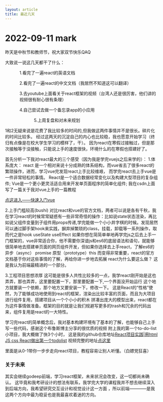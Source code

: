 ```yaml
---
layout: article
title: 最近几天
---
```

<h1>2022-09-11 mark</h1>
<p>昨天是中秋节和教师节，祝大家双节快乐QAQ</p>
<p>大致说一说这几天都干了什么：</p>
<ul>
<ol>1.看完了一遍react的英语文档</ol>
<ol>2.看完了一遍react的中文文档（我居然不知道这可以翻译）</ol>
<ol>3.去youtube上面看关于react框架的视频（台湾人还是很厉害，他们讲的视频很有耐心很有条理）</ol>
<ol>4.自己尝试去做一个备忘录app的小应用<ol>
<ol>5.上周复盘和对未来规划</ol>

</ul>
<p>1和2无疑来说是花费了我比较多的时间的,但我做这两件事情并不是很长。碎片化的时间比较多。
经过这两天的沉淀自己的内心也比较稳，我也愿意开始学习（终归有点像是在校大学生学习的模样了，干）。
因为react在寒假过接触过，但是那次接触等于没接触，只能说上手的速度很快，环境什么的在寒假也搭建好了。<p>
<p>首先分析一下我对react最大的三个感受（因为我是学完vuejs之后来学的）：
1.体系庞大：
react 是一个相对来说十分成熟的体系结构，而vue省去了很多react的繁琐操作，进而，学习vue完发现react上手比较维艰，
而学完react去上手vue是一件非常轻松的事情。
React是一个适合数据经常变化以及构建大型项目的复杂组件;
Vue是一个更小更灵活适合用来开发单页面程序的简单化组件;
我在csdn上面写了一篇关于我对vue上手的一篇教程<p>
<a href="https://blog.csdn.net/CircaOVO/article/details/125902463?spm=1001.2014.3001.5501">点这进入——快速入门vue</a>

<p>2.上手门槛较高(bushi)
    对比react和vue的官方文档，两者可以说是各有千秋，我在学习react的时候常常疑惑有一些非常奇怪的操作：比如说state状态渲染，再比如说父组件变量到子组件用props传递,学完能做一个小小井字棋的时候。发现居然可以通过脚手架hook来实践，摒弃掉繁琐的class，挂载，卸载等一系列操作，取而代之是hook useState useEffect
    如果你想在简简单单地再学完js之后去上手一门框架的，vue非常适合你，他不需要你深谙js和es6的底层语法和语句，就能够很简单地去搭建单页面的网页组件开发，但如果你选择去上手react，了解es6的异步（async） promise 原型（prototype）this 而变得非常重要，react的官方文档基于你对这些事情的了解，再给你进一步地去拓展 react为什么要这么做？
    这是我认为前端最精进的一个部分。
    </p>
<p>3.工程项目思想浓厚
这可能是很多人共性比较多的一点，我学react刚开始是这也弄弄，那也弄弄，这里要配置一下，那里要配置一下,一个界面没开始运行
这个地方就要装一个依赖，那个地方又要安装一下，修改一下。
这是React的“性格”使然，为了能够成功地使用到react的框架，渲染出比较丰富的页面，而且为大项目进行组件复用，搭建项目从一个个小小的积木
拼凑出庞大的模型出来，react都在为这件事情做准备。框架的目的就是让我们规避写更多的trash和冗余的代码出来，组件复用是react的一大特性。
</p>

<p>学习完react的简单概念后，我对基本构建环境有了基本的了解，也能够自己上手写一些代码，感谢这个布鲁斯博主分享的很优质的视频
附上我的第一个to-do-list 小项目，我大概做了快3个小时，
这是我的github仓库地址<a href="https://github.com/GosuQuan/aToDoList-Based-on-React.">React项目实践|用html JS css React做出第一个todolist</a>
视频完整的地址<a href="https://www.youtube.com/watch?v=zqV7NIFGDrQ&t=8613s">点这里</a></p>

<p>里面是从0-1带你一步步走向react项目，教程容易让别人听懂。（白嫖党狂喜）</p>

<h3>关于未来</h3>
<p>其实会继续godeep前端，学习react框架，未来状况会改变，这一切都尚未确认。
这毕竟和我考研设计的想法有联系，我学完大学的课程我并不想去继续深入到后端方向，我希望研究交互设计和视觉设计这一方面
，所以前端————是我这两个方向中最为稳妥也是我最喜欢着迷的方向。</p>

